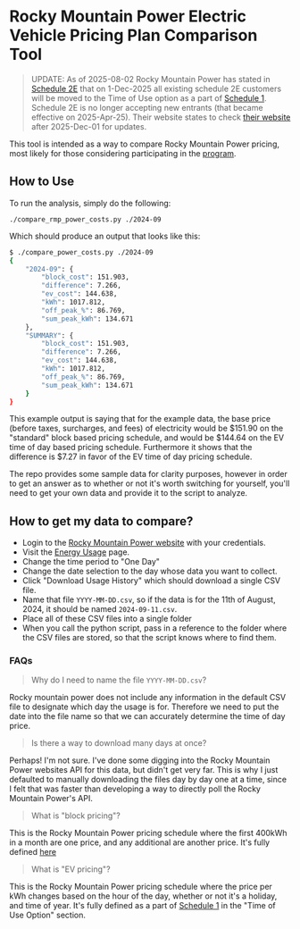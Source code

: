 # Rocky Mountain Power Electric Vehicle Pricing Plan Comparison Tool

> UPDATE: As of 2025-08-02 Rocky Mountain Power has stated in
> [Schedule 2E](https://www.rockymountainpower.net/content/dam/pcorp/documents/en/rockymountainpower/rates-regulation/utah/rates/002E_Residential_Service_Electric_Vehicle_Time_of_Use_Pilot.pdf)
> that on 1-Dec-2025 all existing schedule 2E customers will be moved to the Time of Use option as a part of
> [Schedule 1](https://www.rockymountainpower.net/content/dam/pcorp/documents/en/rockymountainpower/rates-regulation/utah/rates/001_Residential_Service.pdf).
> Schedule 2E is no longer accepting new entrants (that became effective on 2025-Apr-25). Their website
> states to check [their website](https://www.rockymountainpower.net/savings-energy-choices/electric-vehicles.html)
> after 2025-Dec-01 for updates.

This tool is intended as a way to compare Rocky Mountain Power pricing, most likely for those
considering participating in the
[program](https://www.rockymountainpower.net/savings-energy-choices/electric-vehicles/utah-ev-time-of-use-rate.html).

## How to Use

To run the analysis, simply do the following:

```text
./compare_rmp_power_costs.py ./2024-09
```

Which should produce an output that looks like this:

```bash
$ ./compare_power_costs.py ./2024-09
{
    "2024-09": {
        "block_cost": 151.903,
        "difference": 7.266,
        "ev_cost": 144.638,
        "kWh": 1017.812,
        "off_peak_%": 86.769,
        "sum_peak_kWh": 134.671
    },
    "SUMMARY": {
        "block_cost": 151.903,
        "difference": 7.266,
        "ev_cost": 144.638,
        "kWh": 1017.812,
        "off_peak_%": 86.769,
        "sum_peak_kWh": 134.671
    }
}
```

This example output is saying that for the example data, the base price (before taxes, surcharges,
and fees) of electricity would be $151.90 on the "standard" block based pricing schedule, and would
be $144.64 on the EV time of day based pricing schedule.  Furthermore it shows that the difference is
$7.27 in favor of the EV time of day pricing schedule.

The repo provides some sample data for clarity purposes, however in order to get an answer as to
whether or not it's worth switching for yourself, you'll need to get your own data and provide it to
the script to analyze.

## How to get my data to compare?

- Login to the [Rocky Mountain Power
  website](https://csapps.rockymountainpower.net/secure/my-account/energy-usage) with your
  credentials.
- Visit the [Energy Usage](https://csapps.rockymountainpower.net/secure/my-account/energy-usage) page.
- Change the time period to "One Day"
- Change the date selection to the day whose data you want to collect.
- Click "Download Usage History" which should download a single CSV file.
- Name that file `YYYY-MM-DD.csv`, so if the data is for the 11th of August, 2024, it should be
  named `2024-09-11.csv`.
- Place all of these CSV files into a single folder
- When you call the python script, pass in a reference to the folder where the CSV files are stored,
  so that the script knows where to find them.

### FAQs

> Why do I need to name the file `YYYY-MM-DD.csv`?

Rocky mountain power does not include any information in the default CSV file to designate which day
the usage is for.  Therefore we need to put the date into the file name so that we can accurately
determine the time of day price.

> Is there a way to download many days at once?

Perhaps! I'm not sure.  I've done some digging into the Rocky Mountain Power websites API for this
data, but didn't get very far.  This is why I just defaulted to manually downloading the files day
by day one at a time, since I felt that was faster than developing a way to directly poll the Rocky
Mountain Power's API.

> What is "block pricing"?

This is the Rocky Mountain Power pricing schedule where the first 400kWh in a month are one price,
and any additional are another price.  It's fully defined
[here](https://www.rockymountainpower.net/content/dam/pcorp/documents/en/rockymountainpower/rates-regulation/utah/rates/001_Residential_Service.pdf)

> What is "EV pricing"?

This is the Rocky Mountain Power pricing schedule where the price per kWh changes based on the hour
of the day, whether or not it's a holiday, and time of year.  It's fully defined as a part of
[Schedule 1](https://www.rockymountainpower.net/content/dam/pcorp/documents/en/rockymountainpower/rates-regulation/utah/rates/001_Residential_Service.pdf)
in the "Time of Use Option" section.
